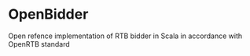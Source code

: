 # OpenBidder
Open refence implementation of RTB bidder in Scala in accordance with OpenRTB standard
